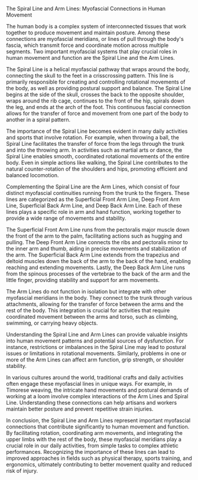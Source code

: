 The Spiral Line and Arm Lines: Myofascial Connections in Human Movement

The human body is a complex system of interconnected tissues that work together to produce movement and maintain posture. Among these connections are myofascial meridians, or lines of pull through the body's fascia, which transmit force and coordinate motion across multiple segments. Two important myofascial systems that play crucial roles in human movement and function are the Spiral Line and the Arm Lines.

The Spiral Line is a helical myofascial pathway that wraps around the body, connecting the skull to the feet in a crisscrossing pattern. This line is primarily responsible for creating and controlling rotational movements of the body, as well as providing postural support and balance. The Spiral Line begins at the side of the skull, crosses the back to the opposite shoulder, wraps around the rib cage, continues to the front of the hip, spirals down the leg, and ends at the arch of the foot. This continuous fascial connection allows for the transfer of force and movement from one part of the body to another in a spiral pattern.

The importance of the Spiral Line becomes evident in many daily activities and sports that involve rotation. For example, when throwing a ball, the Spiral Line facilitates the transfer of force from the legs through the trunk and into the throwing arm. In activities such as martial arts or dance, the Spiral Line enables smooth, coordinated rotational movements of the entire body. Even in simple actions like walking, the Spiral Line contributes to the natural counter-rotation of the shoulders and hips, promoting efficient and balanced locomotion.

Complementing the Spiral Line are the Arm Lines, which consist of four distinct myofascial continuities running from the trunk to the fingers. These lines are categorized as the Superficial Front Arm Line, Deep Front Arm Line, Superficial Back Arm Line, and Deep Back Arm Line. Each of these lines plays a specific role in arm and hand function, working together to provide a wide range of movements and stability.

The Superficial Front Arm Line runs from the pectoralis major muscle down the front of the arm to the palm, facilitating actions such as hugging and pulling. The Deep Front Arm Line connects the ribs and pectoralis minor to the inner arm and thumb, aiding in precise movements and stabilization of the arm. The Superficial Back Arm Line extends from the trapezius and deltoid muscles down the back of the arm to the back of the hand, enabling reaching and extending movements. Lastly, the Deep Back Arm Line runs from the spinous processes of the vertebrae to the back of the arm and the little finger, providing stability and support for arm movements.

The Arm Lines do not function in isolation but integrate with other myofascial meridians in the body. They connect to the trunk through various attachments, allowing for the transfer of force between the arms and the rest of the body. This integration is crucial for activities that require coordinated movement between the arms and torso, such as climbing, swimming, or carrying heavy objects.

Understanding the Spiral Line and Arm Lines can provide valuable insights into human movement patterns and potential sources of dysfunction. For instance, restrictions or imbalances in the Spiral Line may lead to postural issues or limitations in rotational movements. Similarly, problems in one or more of the Arm Lines can affect arm function, grip strength, or shoulder stability.

In various cultures around the world, traditional crafts and daily activities often engage these myofascial lines in unique ways. For example, in Timorese weaving, the intricate hand movements and postural demands of working at a loom involve complex interactions of the Arm Lines and Spiral Line. Understanding these connections can help artisans and workers maintain better posture and prevent repetitive strain injuries.

In conclusion, the Spiral Line and Arm Lines represent important myofascial connections that contribute significantly to human movement and function. By facilitating rotation, coordinating arm movements, and integrating the upper limbs with the rest of the body, these myofascial meridians play a crucial role in our daily activities, from simple tasks to complex athletic performances. Recognizing the importance of these lines can lead to improved approaches in fields such as physical therapy, sports training, and ergonomics, ultimately contributing to better movement quality and reduced risk of injury.